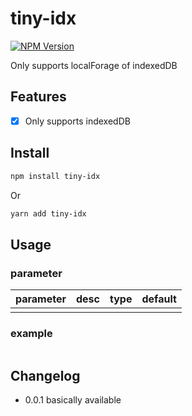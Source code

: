 # tiny-idx

[![NPM Version](https://badgen.net/npm/v/tiny-idx)](https://www.npmjs.com/package/tiny-idx)

Only supports localForage of indexedDB

## Features

- [x] Only supports indexedDB

## Install

```bash
npm install tiny-idx
```

Or

```bash
yarn add tiny-idx
```

## Usage

### parameter

| parameter | desc | type | default |
| :-- | :--| :-- | :-- |
|  | |  |  |


### example

```ts

```

## Changelog

- 0.0.1 basically available
